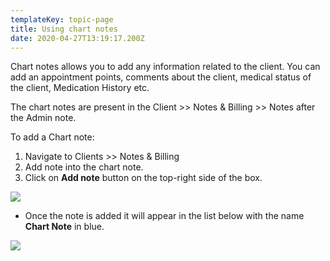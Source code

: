 ```yaml
---
templateKey: topic-page
title: Using chart notes
date: 2020-04-27T13:19:17.200Z
---
```

Chart notes allows you to add any information related to the client. You can add an appointment points, comments about the client, medical status of the client, Medication History etc.

The chart notes are present in the Client >> Notes & Billing >> Notes after the Admin note.

To add a Chart note:

1. Navigate to Clients >> Notes & Billing
2. Add note into the chart note.
3. Click on **Add note** button on the top-right side of the box.

![](/img/cn_1.png)

* Once the note is added it will appear in the list below with the name **Chart Note** in blue.

![](/img/cn_2.png)
